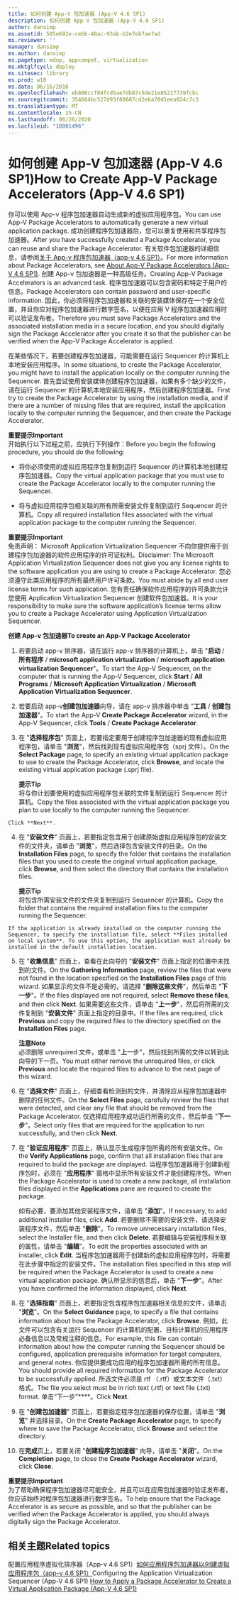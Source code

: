 ```yaml
---
title: 如何创建 App-V 包加速器 (App-V 4.6 SP1)
description: 如何创建 App-V 包加速器 (App-V 4.6 SP1)
author: dansimp
ms.assetid: 585e692e-cebb-48ac-93ab-b2e7eb7ae7ad
ms.reviewer: ''
manager: dansimp
ms.author: dansimp
ms.pagetype: mdop, appcompat, virtualization
ms.mktglfcycl: deploy
ms.sitesec: library
ms.prod: w10
ms.date: 06/16/2016
ms.openlocfilehash: eb806ccf04fcd5ae7db87c5de21e85217739fcbc
ms.sourcegitcommit: 354664bc527d93f80687cd2eba70d1eea024c7c3
ms.translationtype: MT
ms.contentlocale: zh-CN
ms.lasthandoff: 06/26/2020
ms.locfileid: "10801496"
---
```

# <span data-ttu-id="a36d1-103">如何创建 App-V 包加速器 (App-V 4.6 SP1)</span><span class="sxs-lookup"><span data-stu-id="a36d1-103">How to Create App-V Package Accelerators (App-V 4.6 SP1)</span></span>


<span data-ttu-id="a36d1-104">你可以使用 App-v 程序包加速器自动生成新的虚拟应用程序包。</span><span class="sxs-lookup"><span data-stu-id="a36d1-104">You can use App-V Package Accelerators to automatically generate a new virtual application package.</span></span> <span data-ttu-id="a36d1-105">成功创建程序包加速器后，您可以重复使用和共享程序包加速器。</span><span class="sxs-lookup"><span data-stu-id="a36d1-105">After you have successfully created a Package Accelerator, you can reuse and share the Package Accelerator.</span></span> <span data-ttu-id="a36d1-106">有关软件包加速器的详细信息，请参阅[关于 App-v 程序包加速器（app-v 4.6 SP1）](about-app-v-package-accelerators--app-v-46-sp1-.md)。</span><span class="sxs-lookup"><span data-stu-id="a36d1-106">For more information about Package Accelerators, see [About App-V Package Accelerators (App-V 4.6 SP1)](about-app-v-package-accelerators--app-v-46-sp1-.md).</span></span> <span data-ttu-id="a36d1-107">创建 App-v 包加速器是一种高级任务。</span><span class="sxs-lookup"><span data-stu-id="a36d1-107">Creating App-V Package Accelerators is an advanced task.</span></span> <span data-ttu-id="a36d1-108">程序包加速器可以包含密码和特定于用户的信息。</span><span class="sxs-lookup"><span data-stu-id="a36d1-108">Package Accelerators can contain password and user-specific information.</span></span> <span data-ttu-id="a36d1-109">因此，你必须将程序包加速器和关联的安装媒体保存在一个安全位置，并且你应对程序包加速器进行数字签名，以便在应用 V 程序包加速器应用时可以验证发布者。</span><span class="sxs-lookup"><span data-stu-id="a36d1-109">Therefore you must save Package Accelerators and the associated installation media in a secure location, and you should digitally sign the Package Accelerator after you create it so that the publisher can be verified when the App-V Package Accelerator is applied.</span></span>

<span data-ttu-id="a36d1-110">在某些情况下，若要创建程序包加速器，可能需要在运行 Sequencer 的计算机上本地安装应用程序。</span><span class="sxs-lookup"><span data-stu-id="a36d1-110">In some situations, to create the Package Accelerator, you might have to install the application locally on the computer running the Sequencer.</span></span> <span data-ttu-id="a36d1-111">首先尝试使用安装媒体创建程序包加速器，如果有多个缺少的文件，请在运行 Sequencer 的计算机本地安装应用程序，然后创建程序包加速器。</span><span class="sxs-lookup"><span data-stu-id="a36d1-111">First try to create the Package Accelerator by using the installation media, and if there are a number of missing files that are required, install the application locally to the computer running the Sequencer, and then create the Package Accelerator.</span></span>

**<span data-ttu-id="a36d1-112">重要提示</span><span class="sxs-lookup"><span data-stu-id="a36d1-112">Important</span></span>**  
<span data-ttu-id="a36d1-113">开始执行以下过程之前，应执行下列操作：</span><span class="sxs-lookup"><span data-stu-id="a36d1-113">Before you begin the following procedure, you should do the following:</span></span>

-   <span data-ttu-id="a36d1-114">将你必须使用的虚拟应用程序包复制到运行 Sequencer 的计算机本地创建程序包加速器。</span><span class="sxs-lookup"><span data-stu-id="a36d1-114">Copy the virtual application package that you must use to create the Package Accelerator locally to the computer running the Sequencer.</span></span>

-   <span data-ttu-id="a36d1-115">将与虚拟应用程序包相关联的所有所需安装文件复制到运行 Sequencer 的计算机。</span><span class="sxs-lookup"><span data-stu-id="a36d1-115">Copy all required installation files associated with the virtual application package to the computer running the Sequencer.</span></span>



**<span data-ttu-id="a36d1-116">重要提示</span><span class="sxs-lookup"><span data-stu-id="a36d1-116">Important</span></span>**  
<span data-ttu-id="a36d1-117">免责声明： Microsoft Application Virtualization Sequencer 不向你提供用于创建程序包加速器的软件应用程序的许可证权利。</span><span class="sxs-lookup"><span data-stu-id="a36d1-117">Disclaimer: The Microsoft Application Virtualization Sequencer does not give you any license rights to the software application you are using to create a Package Accelerator.</span></span> <span data-ttu-id="a36d1-118">您必须遵守此类应用程序的所有最终用户许可条款。</span><span class="sxs-lookup"><span data-stu-id="a36d1-118">You must abide by all end user license terms for such application.</span></span> <span data-ttu-id="a36d1-119">您有责任确保软件应用程序的许可条款允许您使用 Application Virtualization Sequencer 创建软件包加速器。</span><span class="sxs-lookup"><span data-stu-id="a36d1-119">It is your responsibility to make sure the software application’s license terms allow you to create a Package Accelerator using Application Virtualization Sequencer.</span></span>



**<span data-ttu-id="a36d1-120">创建 App-v 包加速器</span><span class="sxs-lookup"><span data-stu-id="a36d1-120">To create an App-V Package Accelerator</span></span>**

1.  <span data-ttu-id="a36d1-121">若要启动 app-v 排序器，请在运行 app-v 排序器的计算机上，单击 "**启动**  /  **所有程序**  /  **microsoft application virtualization**  /  **microsoft application virtualization Sequencer**"。</span><span class="sxs-lookup"><span data-stu-id="a36d1-121">To start the App-V Sequencer, on the computer that is running the App-V Sequencer, click **Start** / **All Programs** / **Microsoft Application Virtualization** / **Microsoft Application Virtualization Sequencer**.</span></span>

2.  <span data-ttu-id="a36d1-122">若要启动 app-v**创建包加速器**向导，请在 app-v 排序器中单击 "**工具**  /  **创建包加速器**"。</span><span class="sxs-lookup"><span data-stu-id="a36d1-122">To start the App-V **Create Package Accelerator** wizard, in the App-V Sequencer, click **Tools** / **Create Package Accelerator**.</span></span>

3.  <span data-ttu-id="a36d1-123">在 "**选择程序包**" 页面上，若要指定要用于创建程序包加速器的现有虚拟应用程序包，请单击 "**浏览**"，然后找到现有虚拟应用程序包（sprj 文件）。</span><span class="sxs-lookup"><span data-stu-id="a36d1-123">On the **Select Package** page, to specify an existing virtual application package to use to create the Package Accelerator, click **Browse**, and locate the existing virtual application package (.sprj file).</span></span>

    **<span data-ttu-id="a36d1-124">提示</span><span class="sxs-lookup"><span data-stu-id="a36d1-124">Tip</span></span>**  
    <span data-ttu-id="a36d1-125">将与你计划要使用的虚拟应用程序包关联的文件复制到运行 Sequencer 的计算机。</span><span class="sxs-lookup"><span data-stu-id="a36d1-125">Copy the files associated with the virtual application package you plan to use locally to the computer running the Sequencer.</span></span>



~~~
Click **Next**.
~~~

4. <span data-ttu-id="a36d1-126">在 "**安装文件**" 页面上，若要指定包含用于创建原始虚拟应用程序包的安装文件的文件夹，请单击 "**浏览**"，然后选择包含安装文件的目录。</span><span class="sxs-lookup"><span data-stu-id="a36d1-126">On the **Installation Files** page, to specify the folder that contains the installation files that you used to create the original virtual application package, click **Browse**, and then select the directory that contains the installation files.</span></span>

   **<span data-ttu-id="a36d1-127">提示</span><span class="sxs-lookup"><span data-stu-id="a36d1-127">Tip</span></span>**  
   <span data-ttu-id="a36d1-128">将包含所需安装文件的文件夹复制到运行 Sequencer 的计算机。</span><span class="sxs-lookup"><span data-stu-id="a36d1-128">Copy the folder that contains the required installation files to the computer running the Sequencer.</span></span>



~~~
If the application is already installed on the computer running the Sequencer, to specify the installation file, select **Files installed on local system**. To use this option, the application must already be installed in the default installation location.
~~~

5. <span data-ttu-id="a36d1-129">在 "**收集信息**" 页面上，查看在此向导的 "**安装文件**" 页面上指定的位置中未找到的文件。</span><span class="sxs-lookup"><span data-stu-id="a36d1-129">On the **Gathering Information** page, review the files that were not found in the location specified on the **Installation Files** page of this wizard.</span></span> <span data-ttu-id="a36d1-130">如果显示的文件不是必需的，请选择 "**删除这些文件**"，然后单击 "**下一步**"。</span><span class="sxs-lookup"><span data-stu-id="a36d1-130">If the files displayed are not required, select **Remove these files**, and then click **Next**.</span></span> <span data-ttu-id="a36d1-131">如果需要这些文件，请单击 "**上一步**"，然后将所需的文件复制到 "**安装文件**" 页面上指定的目录中。</span><span class="sxs-lookup"><span data-stu-id="a36d1-131">If the files are required, click **Previous** and copy the required files to the directory specified on the **Installation Files** page.</span></span>

   **<span data-ttu-id="a36d1-132">注意</span><span class="sxs-lookup"><span data-stu-id="a36d1-132">Note</span></span>**  
   <span data-ttu-id="a36d1-133">必须删除 unrequired 文件，或单击 "**上一**步"，然后找到所需的文件以转到此向导的下一页。</span><span class="sxs-lookup"><span data-stu-id="a36d1-133">You must either remove the unrequired files, or click **Previous** and locate the required files to advance to the next page of this wizard.</span></span>



6. <span data-ttu-id="a36d1-134">在 "**选择文件**" 页面上，仔细查看检测到的文件，并清除应从程序包加速器中删除的任何文件。</span><span class="sxs-lookup"><span data-stu-id="a36d1-134">On the **Select Files** page, carefully review the files that were detected, and clear any file that should be removed from the Package Accelerator.</span></span> <span data-ttu-id="a36d1-135">仅选择应用程序成功运行所需的文件，然后单击 "**下一步**"。</span><span class="sxs-lookup"><span data-stu-id="a36d1-135">Select only files that are required for the application to run successfully, and then click **Next**.</span></span>

7. <span data-ttu-id="a36d1-136">在 "**验证应用程序**" 页面上，确认显示生成程序包所需的所有安装文件。</span><span class="sxs-lookup"><span data-stu-id="a36d1-136">On the **Verify Applications** page, confirm that all installation files that are required to build the package are displayed.</span></span> <span data-ttu-id="a36d1-137">当程序包加速器用于创建新程序包时，必须在 "**应用程序**" 窗格中显示所有安装文件才能创建程序包。</span><span class="sxs-lookup"><span data-stu-id="a36d1-137">When the Package Accelerator is used to create a new package, all installation files displayed in the **Applications** pane are required to create the package.</span></span>

   <span data-ttu-id="a36d1-138">如有必要，要添加其他安装程序文件，请单击 "**添加**"。</span><span class="sxs-lookup"><span data-stu-id="a36d1-138">If necessary, to add additional Installer files, click **Add**.</span></span> <span data-ttu-id="a36d1-139">若要删除不需要的安装文件，请选择安装程序文件，然后单击 "**删除**"。</span><span class="sxs-lookup"><span data-stu-id="a36d1-139">To remove unnecessary installation files, select the Installer file, and then click **Delete**.</span></span> <span data-ttu-id="a36d1-140">若要编辑与安装程序相关联的属性，请单击 "**编辑**"。</span><span class="sxs-lookup"><span data-stu-id="a36d1-140">To edit the properties associated with an installer, click **Edit**.</span></span> <span data-ttu-id="a36d1-141">当程序包加速器用于创建新的虚拟应用程序包时，将需要在此步骤中指定的安装文件。</span><span class="sxs-lookup"><span data-stu-id="a36d1-141">The installation files specified in this step will be required when the Package Accelerator is used to create a new virtual application package.</span></span> <span data-ttu-id="a36d1-142">确认所显示的信息后，单击 "**下一步**"。</span><span class="sxs-lookup"><span data-stu-id="a36d1-142">After you have confirmed the information displayed, click **Next**.</span></span>

8. <span data-ttu-id="a36d1-143">在 "**选择指南**" 页面上，若要指定包含程序包加速器相关信息的文件，请单击 "**浏览**"。</span><span class="sxs-lookup"><span data-stu-id="a36d1-143">On the **Select Guidance** page, to specify a file that contains information about how the Package Accelerator, click **Browse**.</span></span> <span data-ttu-id="a36d1-144">例如，此文件可以包含有关运行 Sequencer 的计算机的配置、目标计算机的应用程序必备信息以及常规注释的信息。</span><span class="sxs-lookup"><span data-stu-id="a36d1-144">For example, this file can contain information about how the computer running the Sequencer should be configured, application prerequisite information for target computers, and general notes.</span></span> <span data-ttu-id="a36d1-145">你应提供要成功应用的程序包加速器所需的所有信息。</span><span class="sxs-lookup"><span data-stu-id="a36d1-145">You should provide all required information for the Package Accelerator to be successfully applied.</span></span> <span data-ttu-id="a36d1-146">所选文件必须是 rtf （.rtf）或文本文件（.txt）格式。</span><span class="sxs-lookup"><span data-stu-id="a36d1-146">The file you select must be in rich text (.rtf) or text file (.txt) format.</span></span> <span data-ttu-id="a36d1-147">单击“下一步”\*\*\*\*。</span><span class="sxs-lookup"><span data-stu-id="a36d1-147">Click **Next**.</span></span>

9. <span data-ttu-id="a36d1-148">在 "**创建包加速器**" 页面上，若要指定程序包加速器的保存位置，请单击 "**浏览**" 并选择目录。</span><span class="sxs-lookup"><span data-stu-id="a36d1-148">On the **Create Package Accelerator** page, to specify where to save the Package Accelerator, click **Browse** and select the directory.</span></span>

10. <span data-ttu-id="a36d1-149">在**完成**页上，若要关闭 "**创建程序包加速器**" 向导，请单击 "**关闭**"。</span><span class="sxs-lookup"><span data-stu-id="a36d1-149">On the **Completion** page, to close the **Create Package Accelerator** wizard, click **Close**.</span></span>

   **<span data-ttu-id="a36d1-150">重要提示</span><span class="sxs-lookup"><span data-stu-id="a36d1-150">Important</span></span>**  
   <span data-ttu-id="a36d1-151">为了帮助确保程序包加速器尽可能安全，并且可以在应用包加速器时验证发布者，你应该始终对程序包加速器进行数字签名。</span><span class="sxs-lookup"><span data-stu-id="a36d1-151">To help ensure that the Package Accelerator is as secure as possible, and so that the publisher can be verified when the Package Accelerator is applied, you should always digitally sign the Package Accelerator.</span></span>



## <span data-ttu-id="a36d1-152">相关主题</span><span class="sxs-lookup"><span data-stu-id="a36d1-152">Related topics</span></span>


<span data-ttu-id="a36d1-153">配置应用程序虚拟化排序器（App-v 4.6 SP1）[如何应用程序包加速器以创建虚拟应用程序包（app-v 4.6 SP1）](how-to-apply-a-package-accelerator-to-create-a-virtual-application-package---app-v-46-sp1-.md)</span><span class="sxs-lookup"><span data-stu-id="a36d1-153">Configuring the Application Virtualization Sequencer (App-V 4.6 SP1) [How to Apply a Package Accelerator to Create a Virtual Application Package (App-V 4.6 SP1)](how-to-apply-a-package-accelerator-to-create-a-virtual-application-package---app-v-46-sp1-.md)</span></span>









